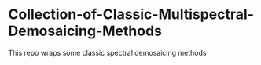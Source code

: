 # Collection-of-Classic-Multispectral-Demosaicing-Methods
This repo wraps some classic spectral demosaicing methods
